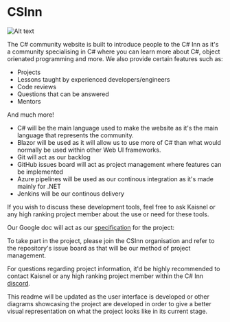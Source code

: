 # CSInn

![Alt text](https://lh5.googleusercontent.com/3FONmR_DZpa8CqD-yTukgKHkCP1MMqs_M19TDrt15Ua_DmhH4VkDP4hK8RoA8g_9vO2T8C2tZPUMLlr9tmlEzTeNsydnVqW6gb-aI4yiFAo7Ewhet63cUdOD3Mut3anR8lhRCvsv)

The C# community website is built to introduce people to the C# Inn as it's a community specialising in C# where you can learn more about
C#, object orienated programming and more. We also provide certain features such as:
- Projects
- Lessons taught by experienced developers/engineers
- Code reviews
- Questions that can be answered
- Mentors

And much more!

- C# will be the main language used to make the website as it's the main language that represents the community.
- Blazor will be used as it will allow us to use more of C# than what would normally be used within other Web UI frameworks.
- Git will act as our backlog
- GitHub issues board will act as project management where features can be implemented
- Azure pipelines will be used as our continous integration as it's made mainly for .NET
- Jenkins will be our continous delivery 

If you wish to discuss these development tools, feel free to ask Kaisnel or any high ranking project member about the use or need for these tools.

Our Google doc will act as our [specification](https://docs.google.com/document/d/1USzxRzPjm1Gs2aI3mVR4uFf0GjdWn55gD-u3ezwEjdI/edit#heading=h.bko0h4vmadol) for the project:

To take part in the project, please join the CSInn organisation and refer to the repository's issue board as that will be our method of project management.

For questions regarding project information, it'd be highly recommended to contact Kaisnel or any high ranking project member within the C# Inn [discord](https://discordapp.com/invite/ZU6dqXg).

This readme will be updated as the user interface is developed or other diagrams showcasing the project are developed in order to give a
better visual representation on what the project looks like in its current stage.
